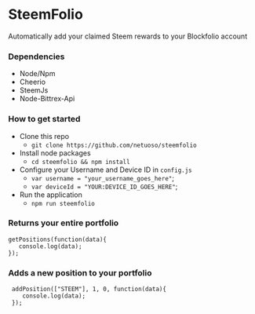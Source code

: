 # SteemFolio

Automatically add your claimed Steem rewards to your Blockfolio account

### Dependencies
- Node/Npm
- Cheerio
- SteemJs
- Node-Bittrex-Api

### How to get started
- Clone this repo
	- `git clone https://github.com/netuoso/steemfolio`
- Install node packages
	- `cd steemfolio && npm install`
- Configure your Username and Device ID in `config.js`
	- `var username = "your_username_goes_here"`;
	- `var deviceId = "YOUR:DEVICE_ID_GOES_HERE"`;
- Run the application
  - `npm run steemfolio`

### Returns your entire portfolio
 ```
 getPositions(function(data){
 	console.log(data);
 });
```

### Adds a new position to your portfolio
```
 addPosition(["STEEM"], 1, 0, function(data){
 	console.log(data);
 });
```
